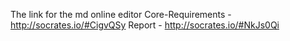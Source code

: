 The link for the md online editor
Core-Requirements - http://socrates.io/#CigvQSy
Report - http://socrates.io/#NkJs0Qi
